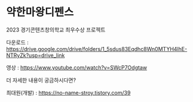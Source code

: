 # 약한마왕디펜스

2023 경기콘텐츠창의학교 최우수상 프로젝트

다운로드 : https://drive.google.com/drive/folders/1_5sdus83Eqdhc8Wn0MTYH4lhE-NTRyZk?usp=drive_link

영상 : https://www.youtube.com/watch?v=SWcP7Odgtaw

더 자세한 내용이 궁금하시다면?

최대원(개발) : https://no-name-stroy.tistory.com/39
